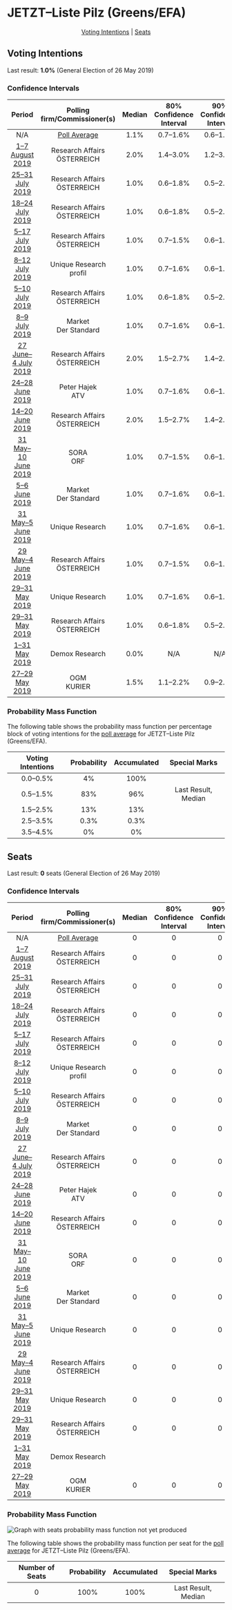 # JETZT–Liste Pilz (Greens/EFA)

<p align="center"><a href="#voting-intentions">Voting Intentions</a> | <a href="#seats">Seats</a></p>

## Voting Intentions

Last result: **1.0%** (General Election of 26 May 2019)

### Confidence Intervals

| Period     | Polling firm/Commissioner(s) | Median | 80% Confidence Interval | 90% Confidence Interval | 95% Confidence Interval | 99% Confidence Interval |
|:----------:|:----------------:|:-----------:|:-----------------------:|:-----------------------:|:-----------------------:|:-----------------------:|
| N/A | [Poll Average](average.html) | 1.1% | 0.7–1.6% | 0.6–1.8% | 0.5–2.0% | 0.4–2.4% |
| [1–7 August 2019](2019-08-07-ResearchAffairs.html) | Research Affairs <br> ÖSTERREICH | 2.0% | 1.4–3.0% | 1.2–3.3% | 1.1–3.6% | 0.9–4.2% |
| [25–31 July 2019](2019-07-31-ResearchAffairs.html) | Research Affairs <br> ÖSTERREICH | 1.0% | 0.6–1.8% | 0.5–2.1% | 0.4–2.3% | 0.3–2.8% |
| [18–24 July 2019](2019-07-24-ResearchAffairs.html) | Research Affairs <br> ÖSTERREICH | 1.0% | 0.6–1.8% | 0.5–2.1% | 0.4–2.3% | 0.3–2.8% |
| [5–17 July 2019](2019-07-17-ResearchAffairs.html) | Research Affairs <br> ÖSTERREICH | 1.0% | 0.7–1.5% | 0.6–1.7% | 0.5–1.8% | 0.4–2.1% |
| [8–12 July 2019](2019-07-12-UniqueResearch.html) | Unique Research <br> profil | 1.0% | 0.7–1.6% | 0.6–1.8% | 0.5–2.0% | 0.4–2.3% |
| [5–10 July 2019](2019-07-10-ResearchAffairs.html) | Research Affairs <br> ÖSTERREICH | 1.0% | 0.6–1.8% | 0.5–2.1% | 0.4–2.3% | 0.3–2.8% |
| [8–9 July 2019](2019-07-09-Market.html) | Market <br> Der Standard | 1.0% | 0.7–1.6% | 0.6–1.8% | 0.5–2.0% | 0.4–2.3% |
| [27 June–4 July 2019](2019-07-04-ResearchAffairs.html) | Research Affairs <br> ÖSTERREICH | 2.0% | 1.5–2.7% | 1.4–2.9% | 1.3–3.1% | 1.1–3.4% |
| [24–28 June 2019](2019-06-28-PeterHajek.html) | Peter Hajek <br> ATV | 1.0% | 0.7–1.6% | 0.6–1.8% | 0.5–2.0% | 0.4–2.3% |
| [14–20 June 2019](2019-06-20-ResearchAffairs.html) | Research Affairs <br> ÖSTERREICH | 2.0% | 1.5–2.7% | 1.4–2.9% | 1.3–3.1% | 1.1–3.4% |
| [31 May–10 June 2019](2019-06-10-SORA.html) | SORA <br> ORF | 1.0% | 0.7–1.5% | 0.6–1.7% | 0.6–1.8% | 0.4–2.1% |
| [5–6 June 2019](2019-06-06-Market.html) | Market <br> Der Standard | 1.0% | 0.7–1.6% | 0.6–1.8% | 0.5–2.0% | 0.4–2.3% |
| [31 May–5 June 2019](2019-06-05-UniqueResearch.html) | Unique Research | 1.0% | 0.7–1.6% | 0.6–1.8% | 0.5–2.0% | 0.4–2.3% |
| [29 May–4 June 2019](2019-06-04-ResearchAffairs.html) | Research Affairs <br> ÖSTERREICH | 1.0% | 0.7–1.5% | 0.6–1.7% | 0.5–1.8% | 0.4–2.1% |
| [29–31 May 2019](2019-05-31-UniqueResearch.html) | Unique Research | 1.0% | 0.7–1.6% | 0.6–1.8% | 0.6–1.9% | 0.4–2.2% |
| [29–31 May 2019](2019-05-31-ResearchAffairs.html) | Research Affairs <br> ÖSTERREICH | 1.0% | 0.6–1.8% | 0.5–2.1% | 0.4–2.3% | 0.3–2.8% |
| [1–31 May 2019](2019-05-31-DemoxResearch.html) | Demox Research | 0.0% | N/A | N/A | N/A | N/A |
| [27–29 May 2019](2019-05-29-OGM.html) | OGM <br> KURIER | 1.5% | 1.1–2.2% | 0.9–2.4% | 0.9–2.6% | 0.7–3.0% |

### Probability Mass Function

The following table shows the probability mass function per percentage block of voting intentions for the [poll average](average.html) for JETZT–Liste Pilz (Greens/EFA).

| Voting Intentions | Probability | Accumulated | Special Marks |
|:-----------------:|:-----------:|:-----------:|:-------------:|
| 0.0–0.5% | 4% | 100% |  |
| 0.5–1.5% | 83% | 96% | Last Result, Median |
| 1.5–2.5% | 13% | 13% |  |
| 2.5–3.5% | 0.3% | 0.3% |  |
| 3.5–4.5% | 0% | 0% |  |


## Seats

Last result: **0** seats (General Election of 26 May 2019)

### Confidence Intervals

| Period     | Polling firm/Commissioner(s) | Median | 80% Confidence Interval | 90% Confidence Interval | 95% Confidence Interval | 99% Confidence Interval |
|:----------:|:----------------:|:------:|:-----------------------:|:-----------------------:|:-----------------------:|:-----------------------:|
| N/A | [Poll Average](average.html) | 0 | 0 | 0 | 0 | 0 |
| [1–7 August 2019](2019-08-07-ResearchAffairs.html) | Research Affairs <br> ÖSTERREICH | 0 | 0 | 0 | 0 | 0 |
| [25–31 July 2019](2019-07-31-ResearchAffairs.html) | Research Affairs <br> ÖSTERREICH | 0 | 0 | 0 | 0 | 0 |
| [18–24 July 2019](2019-07-24-ResearchAffairs.html) | Research Affairs <br> ÖSTERREICH | 0 | 0 | 0 | 0 | 0 |
| [5–17 July 2019](2019-07-17-ResearchAffairs.html) | Research Affairs <br> ÖSTERREICH | 0 | 0 | 0 | 0 | 0 |
| [8–12 July 2019](2019-07-12-UniqueResearch.html) | Unique Research <br> profil | 0 | 0 | 0 | 0 | 0 |
| [5–10 July 2019](2019-07-10-ResearchAffairs.html) | Research Affairs <br> ÖSTERREICH | 0 | 0 | 0 | 0 | 0 |
| [8–9 July 2019](2019-07-09-Market.html) | Market <br> Der Standard | 0 | 0 | 0 | 0 | 0 |
| [27 June–4 July 2019](2019-07-04-ResearchAffairs.html) | Research Affairs <br> ÖSTERREICH | 0 | 0 | 0 | 0 | 0 |
| [24–28 June 2019](2019-06-28-PeterHajek.html) | Peter Hajek <br> ATV | 0 | 0 | 0 | 0 | 0 |
| [14–20 June 2019](2019-06-20-ResearchAffairs.html) | Research Affairs <br> ÖSTERREICH | 0 | 0 | 0 | 0 | 0 |
| [31 May–10 June 2019](2019-06-10-SORA.html) | SORA <br> ORF | 0 | 0 | 0 | 0 | 0 |
| [5–6 June 2019](2019-06-06-Market.html) | Market <br> Der Standard | 0 | 0 | 0 | 0 | 0 |
| [31 May–5 June 2019](2019-06-05-UniqueResearch.html) | Unique Research | 0 | 0 | 0 | 0 | 0 |
| [29 May–4 June 2019](2019-06-04-ResearchAffairs.html) | Research Affairs <br> ÖSTERREICH | 0 | 0 | 0 | 0 | 0 |
| [29–31 May 2019](2019-05-31-UniqueResearch.html) | Unique Research | 0 | 0 | 0 | 0 | 0 |
| [29–31 May 2019](2019-05-31-ResearchAffairs.html) | Research Affairs <br> ÖSTERREICH | 0 | 0 | 0 | 0 | 0 |
| [1–31 May 2019](2019-05-31-DemoxResearch.html) | Demox Research |  |  |  |  |  |
| [27–29 May 2019](2019-05-29-OGM.html) | OGM <br> KURIER | 0 | 0 | 0 | 0 | 0 |

### Probability Mass Function

![Graph with seats probability mass function not yet produced](average-seats-pmf-jetzt–listepilzgreensefa.png "Seats Probability Mass Function")

The following table shows the probability mass function per seat for the [poll average](average.html) for JETZT–Liste Pilz (Greens/EFA).

| Number of Seats | Probability | Accumulated | Special Marks |
|:---------------:|:-----------:|:-----------:|:-------------:|
| 0 | 100% | 100% | Last Result, Median |


